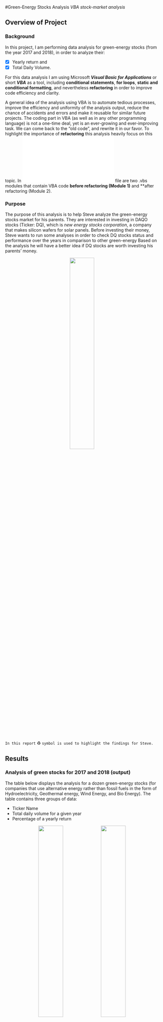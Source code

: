 #Green-Energy Stocks Analysis
*VBA stock-market analysis*

## Overview of Project
### Background 
In this project, I am performing data analysis for green-energy stocks (from the year 2017 and 2018), in order to analyze their:
- [x] Yearly return and
- [x] Total Daily Volume.

For this data analysis I am using Microsoft ***Visual Basic for Applications*** or short ***VBA*** as a tool, including **conditional statements**, **for loops**, **static and conditional formatting**, and nevertheless **refactoring** in order to improve code efficiency and clarity.

A general idea of the analysis using VBA is to automate tedious processes, improve the efficiency and uniformity of the analysis output, reduce the chance of accidents and errors and make it reusable for similar future projects. The coding part in VBA (as well as in any other programming language) is not a one-time deal, yet is an ever-growing and ever-improving task. We can come back to the “old code”, and rewrite it in our favor. To highlight the importance of **refactoring** this analysis heavily focus on this topic. In ![.xlsm](VBA_Challenge.xlsm) file are two .vbs modules that contain VBA code **before refactoring (Module 1)** and **after refactoring (Module 2).

### Purpose
The purpose of this analysis is to help Steve analyze the green-energy stocks market for his parents. They are interested in investing in DAQO stocks (Ticker: DQ), which is *new energy stocks corporation*, a company that makes silicon wafers for solar panels. Before investing their money, Steve wants to run some analyses in order to check DQ stocks status and performance over the years in comparison to other green-energy Based on the analysis he will have a better idea if DQ stocks are worth investing his parents’ money.

<kbd>
<p align="center">
<img src="Graphics/GreenStocks.PNG" width="40%" height="40%">
</p>
</kbd>

```In this report``` :recycle: ```symbol is used to highlight the findings for Steve.```

## Results
### Analysis of green stocks for 2017 and 2018 (output)

The table below displays the analysis for a dozen green-energy stocks (for companies that use alternative energy rather than fossil fuels in the form of Hydroelectricity, Geothermal energy, Wind Energy, and Bio Energy). The table contains three groups of data:
- Ticker Name
- Total daily volume for a given year
- Percentage of a yearly return 

<p align="center">
<img src="graphics/AllStocks2017.PNG" width="40%" height="40%"> <img src="graphics/AllStocks2018.PNG" width="40%" height="40%">
</p>

#### Yearly return (%)

Green stocks in 2017 have a high ratio of positive yearly returns (only one green-energy stock (TERP)) has a negative yearly return. Analysis from 2018 shows a completely different picture. The majority of stocks have negative returns. The drop is significant. The DQ stocks had nearly 200% positive yearly return in 2017 in 2018 the stocks dropped and ended the year with negative 63% of the yearly return. 

:recycle: These results indicate risky investment. The stock trend is not stable and might not be worth investing all the money in DQ stocks.

#### Daily volume 

In general, a high volume of daily trading is an indicator of a stable stock, with a lot of interest and activity, yet is some cases low trading volume can be promising, especially in companies “that have yet to be discovered”(1). 

:recycle: DQ stocks in 2017 had low volume and high yearly return, that at that time might be an indicator of a company on a rise. The image of DQ stocks in 2018 has changed completely. Stocks closed its year with negative 63%. Trading volume was higher, yet didn’t result in a positive outcome. Results of this analysis confirmed again a risky investment.

### The code behind the table 
Both codes **“AllStockAnalysis”** and **“AllStockAnalysisRefactored”** have the same output. Codes run calculations from the following ![dataset](VBA_Challenge.xlsm) and return data on a new worksheet **All_Stock_Analysis**. The idea of presenting two codes with the same output is to highlight the importance of refactoring.

#### Ticker (column A):
Array `Dim tickers(12) As String` holds 12 elements - tickers. `tickerIndex`, a new variable accessing this array indexes and returning values in the table. 

####  Total Daily volume (colum B): 
The following code calculates **The Total Volume** for specific ticker: `tickerVolumes(tickerIndex) = tickerVolumes(tickerIndex) + Cells(i, 9).Value` To make this code work we need to create an array `Dim tickerVolumes(12) As Long` that holds 12 elements, and use our new variable `tickerIndex` to access ticker index in order to store the right value for the right ticker. 

####  Yearly Return (colum C):

The following code calculates **Yearly Return**
```
If Cells(i - 1, 2).Value <> tickers(tickerIndex) And Cells(i, 2).Value = tickers(tickerIndex) Then 
    tickerStartingPrices(tickerIndex) = Cells(i, 7).Value
End If

If Cells(i + 1, 2).Value <> tickers(tickerIndex) And Cells(i, 2).Value = tickers(tickerIndex) Then
    tickerEndingPrices(tickerIndex) = Cells(i, 7).Value
End If
```
To make this code work we need to use conditionals `if statements`. As before with the variable `tickerIndex` we find the start and endpoint of an old/new ticker and by creating arrays `Dim tickerStartingPrices(12) As Single`&`Dim tickerEndingPrices(12) As Single` we store captures values.
In “human” language we would read the following code like this: *If cells in the previous cell in 2nd column is not the same as current ticker index and at the same time the current cell is the same as current ticker index, that means the ticker index reached a starting point of the new ticker, then capture the value for starting price of a new ticker from current the current row in 7th column and store it in a “container” named tickerEndingPrices under label “current” tickerIndex.*

#### For loops
For loops are responsible for executing the code in a repetitive manner until the condition is met. 
Incrementing a variable by 1  `tickerIndex = tickerIndex + 1` is  responsible to move to the next ticker.
By initializing arrays `tickerVolumes(tickerIndex) = 0` we reset the total volume to zero.before entering loop again. 

#### Formatting 
In order to output look organized and visually pleasing, we can add static or conditional formatting.
```
Range("A1").Font.Italic = True
Range("A1").Font.Size = 14
Range("B4").NumberFormat = "#,##0"
```
```
 If Cells(i, 3) > 0 Then 'set a condition
    Cells(i, 3).Interior.Color = vbGreen 'color cell green
                 …
End If
```

(TEXT)


### Code comparison
The main difference in code was to rewrite code in order to avoid nested loops. Nested are great and are used to cycle through the matrix and tabular data, yet they can be process-intensive.

Code before refactoring (Module 1). |  Code after refactoring (Module 2).
:--------------------------------------------------:| :------------------------------------------------:
Code with nested loops(click here for full code)  | Code without nested loops(click here for full code) creating multiple loops	
:------------------------------------------------------------: | :-----------------------------------------------------:
![code before refactoring](Graphics/CodeNestedLoop.PNG) | ![code after refactoring](Graphics/CodeRefactored.PNG)
:------------------------------------------: | :-------------------------------------:
The code is switching back and forth between worksheets what is time-consuming. | Code stays in the same loop, gathers all information, store and in an array. In another loop the results are populated in the selected worksheet.  
:----------------------------------: |:-------------------------------------:
 Execution times |  Execution times 
<img src="resources/VBA_Challenge_2018.PNG" width="50%" height="50%"> | <img src="resources/VBA_Challenge_2018.PNG" width="50%" height="50%">
:----------------------------------: |:-------------------------------------:

The code ran almost 5x faster.   

## Summary

### What are the advantages or disadvantages of refactoring code?

The purpose and the advantages of refactoring code are to improve code **efficiency** (code is taking fewer steps, therefore taking up less computer memory and taking-up less time to execute the code), **readability** (code is easier to understand, it’s cleaner as a result of improved logic of the code), **functionality** (fixing any bugs that might have been overlooked in the original code).
On the other hand, refactoring someones else code or even our own can be frustrating and time-consuming. We might not be aware of the purpose of the code and its functionality. This can be even more difficult if the code is not well commented and we would spend a lot of time figuring out what specific lines or blocks of code are supposed to do. Moreover, by refactoring the code, we could be taken a long way, making code less efficient or even break the code. 

### How do these pros and cons apply to refactoring the original VBA script?

There is no doubt that this analysis was challenging. Refactoring this VBA script was a bit **frustrating** (when code wasn’t executed the wanted output), a bit **confusing** (when the understanding of the basics wasn’t under the belt yet, the advanced techniques were misleading), and **time-consuming** (it took-up quite a bit of time to finish the challenge). Yet, on the other hand, was extremely **rewarding** and **fulfilling**. This technique added up another level of coding -- that is -- deepened the understanding of the logic of the code. Hard work was paid off with new knowledge and understanding of the complex structure of the code.
Refactoring the code in this script brought has many pros. Code ran much faster, **5-times faster**, by the code taking fewer steps (it didn’t switch back and forth between the worksheets). Another bigger improvement of the code was to access the arrays with a single variable `tickerIndex`. In this case, code stored all elements in arrays before switching to another worksheet. By doing this we were able to avoid nested loops, that can be quite process-intensive.

## References
(1) “Is a Stock's Trade Volume Important?, https://www.investopedia.com/articles/investing/060315/stocks-trade-volume-important.asp#:~:text=If%20you%20see%20a%20stock,more%20demand%20for%20that%20stock.,Web 23 Jul 2020.)


## Additional useful articles
- [Arrays](https://docs.microsoft.com/en-us/office/vba/language/concepts/getting-started/using-arrays)
- [ColorIndex](http://dmcritchie.mvps.org/excel/colors.htm)
- [Variables](https://powerspreadsheets.com/declare-variables-vba-excel/)

